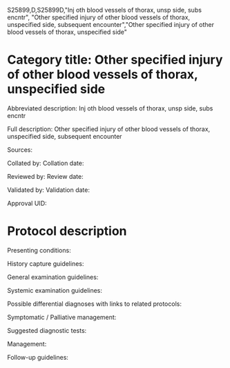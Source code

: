 S25899,D,S25899D,"Inj oth blood vessels of thorax, unsp side, subs encntr", "Other specified injury of other blood vessels of thorax, unspecified side, subsequent encounter","Other specified injury of other blood vessels of thorax, unspecified side"
# Category title: Other specified injury of other blood vessels of thorax, unspecified side

Abbreviated description: Inj oth blood vessels of thorax, unsp side, subs encntr

Full description: Other specified injury of other blood vessels of thorax, unspecified side, subsequent encounter

Sources:

Collated by:
Collation date:

Reviewed by:
Review date:

Validated by:
Validation date:

Approval UID:

# Protocol description

Presenting conditions:

History capture guidelines:

General examination guidelines:

Systemic examination guidelines:

Possible differential diagnoses with links to related protocols:

Symptomatic / Palliative management:

Suggested diagnostic tests:

Management:

Follow-up guidelines:
